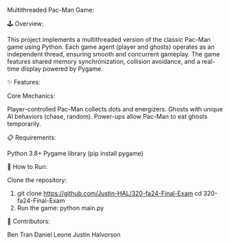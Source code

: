 Multithreaded Pac-Man Game:

🕹 Overview:

This project implements a multithreaded version of the classic Pac-Man game using Python. Each game agent (player and ghosts) operates as an independent thread, ensuring smooth and concurrent gameplay. The game features shared memory synchronization, collision avoidance, and a real-time display powered by Pygame.

✨ Features:

Core Mechanics:

Player-controlled Pac-Man collects dots and energizers.
Ghosts with unique AI behaviors (chase, random).
Power-ups allow Pac-Man to eat ghosts temporarily.

📋 Requirements:

Python 3.8+
Pygame library (pip install pygame)

🚀 How to Run:

Clone the repository:

1. git clone https://github.com/Justin-HAL/320-fa24-Final-Exam
cd 320-fa24-Final-Exam
2. Run the game:
python main.py

👥 Contributors:

Ben Tran
Daniel Leone
Justin Halvorson
